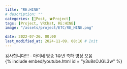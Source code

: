 ```yaml
---
title: "RE:HINE"
# description: ""
categories: [📀Post, 🫐Project]
tags: [Project, VRChat, RE:HINE]
image: "/assets/project/ETC/RE_HINE.png"

date: 2022-07-26. 00:00
last_modified_at: 2024-11-09. 08:16 # Init
---
```


감사합니다!!! - 아이네 방송 1주년 축하 영상 모음  
{% include embed/youtube.html id = "y3u8sOJGL3w" %}
